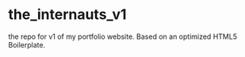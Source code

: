 the_internauts_v1
=================

the repo for v1 of my portfolio website.  Based on an optimized HTML5 Boilerplate.
